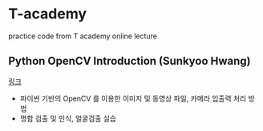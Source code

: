 # T-academy
practice code from T academy online lecture

## Python OpenCV Introduction (Sunkyoo Hwang)
[링크](https://github.com/Jiwon-Hwang/T-academy/tree/master/1.%20Python%20OpenCV%20Introduction)
* 파이썬 기반의 OpenCV 를 이용한 이미지 및 동영상 파일, 카메라 입출력 처리 방법
* 명함 검출 및 인식, 얼굴검출 실습
